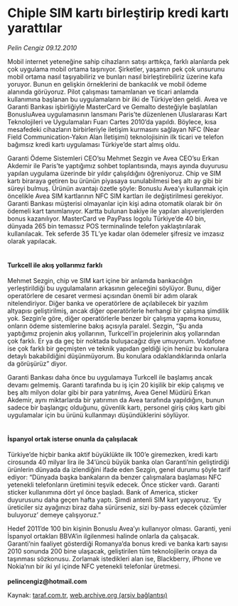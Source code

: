 # Chiple SIM kartı birleştirip kredi kartı yarattılar

*Pelin Cengiz 09.12.2010*

<div class="yazi"><p>Mobil internet yeteneğine sahip cihazların satışı arttıkça, farklı alanlarda pek çok uygulama mobil ortama taşınıyor. Şirketler, yaşamın pek çok unsurunu mobil ortama nasıl taşıyabiliriz ve bunları nasıl birleştirebiliriz üzerine kafa yoruyor. Bunun en gelişkin örneklerini de bankacılık ve mobil ödeme alanında görüyoruz. Pilot çalışması tamamlanan ve ticari anlamda kullanımına başlanan bu uygulamaların bir ilki de Türkiye’den geldi. Avea ve Garanti Bankası işbirliğiyle MasterCard ve Gemalto desteğiyle başlatılan BonusluAvea uygulamasının lansmanı Paris’te düzenlenen Uluslararası Kart Teknolojileri ve Uygulamaları Fuarı Cartes 2010’da yapıldı. Böylece, kısa mesafedeki cihazların birbirleriyle iletişim kurmasını sağlayan NFC (Near Field Communication-Yakın Alan İletişimi) teknolojisinin ilk ticari ve telefon bağımsız kredi kartı uygulaması Türkiye’de start almış oldu. </p>
<p>Garanti Ödeme Sistemleri CEO’su Mehmet Sezgin ve Avea CEO’su Erkan Akdemir ile Paris’te yaptığımız sohbet toplantısında, mayıs ayında duyurusu yapılan uygulama üzerinde bir yıldır çalışıldığını öğreniyoruz. Chip ve SIM kartı biraraya getiren bu ürünün piyasaya sunulabilmesi beş altı ay gibi bir süreyi bulmuş. Ürünün avantajı özetle şöyle: Bonuslu Avea’yı kullanmak için öncelikle Avea SIM kartlarının NFC SIM kartları ile değiştirilmesi gerekiyor. Garanti Bankası müşterisi olmayanlar için kişi adına otomatik olarak bir ön ödemeli kart tanımlanıyor. Kartta bulunan bakiye ile yapılan alışverişlerden bonus kazanılıyor. MasterCard ve PayPass logolu Türkiye’de 40 bin, dünyada 265 bin temassız POS terminalinde telefon yaklaştırılarak kullanılacak. Tek seferde 35 TL’ye kadar olan ödemeler şifresiz ve imzasız olarak yapılacak. </p>
<h4><br/>Turkcell ile akış yollarımız farklı</h4>
<p>Mehmet Sezgin, chip ve SIM kart içine bir anlamda bankacılığın yerleştirildiği bu uygulamaların arkasının geleceğini söylüyor. Bunu, diğer operatörlere de cesaret vermesi açısından önemli bir adım olarak nitelendiriyor. Diğer banka ve operatörlere de açılabilecek bir yazılım altyapısı geliştirilmiş, ancak diğer operatörlerle herhangi bir çalışma şimdilik yok. Sezgin’e göre, diğer operatörlerle benzer bir çalışma yapma konusu, onların ödeme sistemlerine bakış açısıyla paralel. Sezgin, “Şu anda yaptığımız projenin akış yollarının, Turkcell’in projelerinin akış yollarından çok farklı. Er ya da geç bir noktada buluşacağız diye umuyorum. Vodafone ise çok farklı bir geçmişten ve teknik yapıdan geldiği için henüz bu konulara detaylı bakabildiğini düşünmüyorum. Bu konulara odaklandıklarında onlarla da görüşürüz” diyor. </p>
<p>Garanti Bankası daha önce bu uygulamaya Turkcell ile başlamış ancak devamı gelmemiş. Garanti tarafında bu iş için 20 kişilik bir ekip çalışmış ve beş altı milyon dolar gibi bir para yatırılmış, Avea Genel Müdürü Erkan Akdemir, aynı miktarlarda bir yatırımın da Avea tarafında yapıldığını, bunun sadece bir başlangıç olduğunu, güvenlik kartı, personel giriş çıkış kartı gibi uygulamalar için bu ürünü kullanmayı düşündüklerini söylüyor.</p>
<h4><br/>İspanyol ortak isterse onunla da çalışılacak</h4>
<p>Türkiye’de hiçbir banka aktif büyüklükte ilk 100’e giremezken, kredi kartı cirosunda 40 milyar lira ile 34’üncü büyük banka olan Garanti’nin geliştirdiği ürünlerin dünyada da izlendiğini ifade eden Sezgin, genel durumu şöyle tarif ediyor: “Dünyada başka bankaların da benzer çalışmalara başlaması NFC yetenekli telefonların üretimini teşvik edecek. Önce sticker vardı. Garanti sticker kullanımına dört yıl önce başladı. Bank of America, sticker duyurusunu daha geçen hafta yaptı. Şimdi antenli SIM kart yapıyoruz. ‘Ey üreticiler siz ayağınızı biraz daha sürürseniz, sizi by-pass edecek çözümler buluyoruz’ demeye çalışıyoruz.”</p>
<p>Hedef 2011’de 100 bin kişinin Bonuslu Avea’yı kullanıyor olması. Garanti, yeni İspanyol ortakları BBVA’in ilgilenmesi halinde onlarla da çalışacak. Garanti’nin faaliyet gösterdiği Romanya’da bonus kredi ve banka kartı sayısı 2010 sonunda 200 bine ulaşacak, geliştirilen tüm teknolojilerin oraya da taşınması sözkonusu. Zorlamak istedikleri alan ise, Blackberry, iPhone ve Nokia’nın bir iki yıl içinde NFC yetenekli telefonlar üretmesi.<br/><br/><b>pelincengiz@hotmail.com</b></p></div>

Kaynak: [taraf.com.tr](http://www.taraf.com.tr:80/pelin-cengiz/makale-chiple-sim-karti-birlestirip-kredi-karti.htm), [web.archive.org (arşiv bağlantısı)](http://web.archive.org/web/20101210163729/http://www.taraf.com.tr:80/pelin-cengiz/makale-chiple-sim-karti-birlestirip-kredi-karti.htm)
